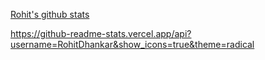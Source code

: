 [Rohit's github stats](https://github-readme-stats.vercel.app/api?username=RohitDhankar&show_icons=true&theme=radical)

https://github-readme-stats.vercel.app/api?username=RohitDhankar&show_icons=true&theme=radical



<!--
**RohitDhankar/RohitDhankar** is a ✨ _special_ ✨ repository because its `README.md` (this file) appears on your GitHub profile.

Here are some ideas to get you started:

- 🔭 I’m currently working on ...
- 🌱 I’m currently learning ...
- 👯 I’m looking to collaborate on ...
- 🤔 I’m looking for help with ...
- 💬 Ask me about ...
- 📫 How to reach me: ...
- 😄 Pronouns: ...
- ⚡ Fun fact: ...
-->
